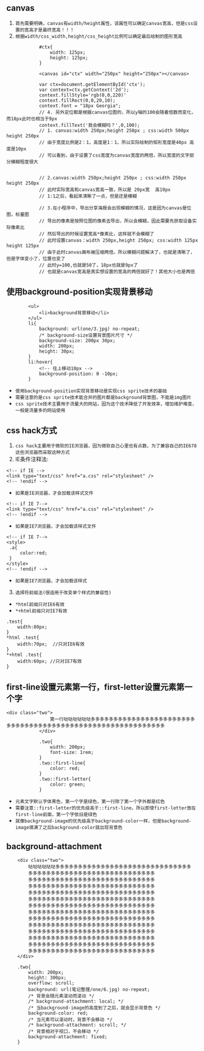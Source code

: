 ## canvas
1. `首先需要明确，canvas有width/height属性，该属性可以确定canvas宽高，但是css设置的宽高才是最终宽高！！！`
2. `根据width/css_width,height/css_height比例可以确定最后绘制的图形宽高`
```
			#ctx{
				width: 125px;
				height: 125px;
			}

			<canvas id="ctx" width="250px" height="250px"></canvas>

			var ctx=document.getElementById('ctx');
			var context=ctx.getContext('2d');
			context.fillStyle='rgb(0,0,220)'
			context.fillRect(0,0,20,10);
			context.font = "18px Georgia";
			// 4. 另外定位都是根据canvas位图的，所以y轴的100会随着倍数而变化，而18px此时也相当于9px
			context.fillText('我会模糊吗？',0,100);
			// 1. canvas:width 250px;height 250px ; css:width 500px height 250px
			// 由于宽度比例是2：1，高度是1：1，所以实际绘制的矩形宽度是40px 高度是10px
			// 可以看到，由于设置了css宽度为canvas宽度的两倍，所以宽度的文字部分模糊程度很大
			
			
			// 2.canvas:width 250px;height 250px ; css:width 250px height 250px
			// 此时实际宽高和canvas宽高一致，所以是 20px宽  高10px
			// 1:1之后，看起来清晰了一点，但是还是模糊
			
			// 3.在小程序中，导出分享海报会出现模糊的情况，这是因为canvas是位图，标量图
			// 导出的像素是按照位图的像素去导出，所以会模糊，因此需要先获取设备实际像素比
			// 然后导出的时候设置宽高*像素比，这样就不会模糊了
			// 此时设置canvas：width 250px,height 250px; css:width 125px height 125px
			// 由于此时canvas画布被压缩两倍，所以模糊问题解决了，也就是清晰了，但是字体变小了，位置也变了
			// 此时y=100,也就是50了，18px也就是9px了
			// 也就是canvas宽高是真实想设置的宽高的两倍就好了！其他大小也是两倍
```

## 使用background-position实现背景移动
```
		<ul>
			<li>background背景移动</li>
		</ul>
		li{
			background: url(one/3.jpg) no-repeat;
			/* background-size设置背景图片尺寸 */
			background-size: 200px 30px;
			width: 200px;
			height: 30px;
		}
		li:hover{
			<!-- 往上移动10px -->
			background-position: 0 -10px;
		}
```
* `使用background-position实现背景移动是实现css sprite技术的基础`
* `需要注意的是css sprite技术能合并的图片都是background背景图，不能是img图片`
* `css sprite技术主要用于流量大的网站，因为这个技术降低了开发效率，增加维护难度，一般是流量多的网站使用`

## css hack方式
1. `css hack主要用于微软的IE浏览器，因为微软自己心里也有点数，为了兼容自己的IE678这些浏览器而采取这种方式`
2. IE条件注释法:
```
<!-- if IE -->
<link type="text/css" href="a.css" rel="stylesheet" />
<!-- !endif -->
```
* `如果是IE浏览器，才会加载该样式文件`
```
<!-- if IE 7-->
<link type="text/css" href="a.css" rel="stylesheet" />
<!-- !endif -->
```
* `如果是IE7浏览器，才会加载该样式文件`
```
<!-- if IE 7-->
<style>
 .a{
	 color:red;
 }
</style>
<!-- !endif -->
```
* `如果是IE7浏览器，才会加载该样式`
3. `选择符前缀法(很适用于改变单个样式的兼容性)`
* `*html前缀只对IE6有效`
* `*+html前缀只对IE7有效`
```
.test{
	width:80px;
}
*html .test{
	width:70px;  //只对IE6有效
}
*+html .test{
	width:60px; //只对IE7有效
}
```

## first-line设置元素第一行，first-letter设置元素第一个字
```
<div class="two">
				第一行哒哒哒哒哒哒多多多多多多多多多多多多多多多多多多多多多多多多多多多多多多多多多多多多多多多多多多多多多多多多多多多多多多多多多多
			</div>
			
			.two{
				width: 200px;
				font-size: 1rem;
			}
			.two::first-line{
				color: red;
			}
			.two::first-letter{
				color: green;
			}
```
* `元素文字默认字体黑色，第一个字是绿色，第一行除了第一个字外都是红色`
* `需要注意::first-letter的优先级高于::first-line，所以即使first-letter放在first-line前面，第一个字依旧是绿色`
* `就像background-image的优先级高于background-color一样，但是background-image填满了之后background-color就出现背景色`

## background-attachment
```
	<div class="two">
		哒哒哒哒哒哒多多多多多多多多多多多多多多多多多多多多多多多多多多多多多多
		多多多多多多多多多多多多多多多多多多多多多多多多多多多多
		多多多多多多多多多多多多多多多多多多多多多多多多多多多多
		多多多多多多多多多多多多多多多多多多多多多多多多多多多多
		多多多多多多多多多多多多多多多多多多多多多多多多多多多多
		多多多多多多多多多多多多多多多多多多多多多多多多多多多多
		多多多多多多多多多多多多多多多多多多多多多多多多多多多多
		多多多多多多多多多多多多多多多多多多多多多多多多多多多多
		多多多多多多多多多多多多多多多多多多多多多多多多多多多多
		多多多多多多多多多多多多多多多多多多多多多多多多多多多多
		多多多多多多多多多多多多多多多多多多多多多多多多多多多多
		多多多多多多多多多多多多多多多多多多多多多多多多多多多多
		多多多多多多多多多多多多多多多多多多多多多多多多多多多多
		多多多多多多多多多多多多多多多多多多多多多多多多多多多多
	</div>
	
	.two{
		width: 200px;
		height: 300px;
		overflow: scroll;
		background: url(笔记整理/one/6.jpg) no-repeat;
		/* 背景会随元素滚动而滚动 */
		/* background-attachment: local; */
		/* 当background-image的高度到了之后，就会显示背景色 */
		background-color: red;
		/* 当元素可以滚动时，背景不会移动 */
		/* background-attachment: scroll; */
		/* 背景相对于视口，不会移动 */
		background-attachment: fixed;
	}
```